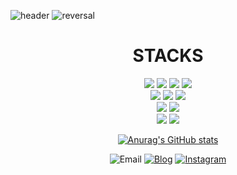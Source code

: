 ![header](https://capsule-render.vercel.app/api?type=transparent&color=auto&height=200&section=header&text=Hi,%20this%20is%20%20왕승재&fontSize=90&theme=dark&animation=twinkling)
![reversal](https://capsule-render.vercel.app/api?type=rect&text=essential2189&fontAlign=30&fontSize=30&desc=Developer&descAlign=67&descAlignY=50&theme=dark)

<div align=center>
<h1>STACKS</h1></div>
<div align=center> 
  <img src="https://img.shields.io/badge/python-3776AB?style=for-the-badge&logo=python&logoColor=white">
  <img src="https://img.shields.io/badge/javaccript-F7DF1E?style=for-the-badge&logo=javascript&logoColor=black">
  <img src="https://img.shields.io/badge/typescript-3178C6?style=for-the-badge&logo=typescript&logoColor=white">
  <img src="https://img.shields.io/badge/react-61DAFB?style=for-the-badge&logo=react&logoColor=black">
  <br>
  <img src="https://img.shields.io/badge/mysql-4479A1?style=for-the-badge&logo=mysql&logoColor=white">
  <img src="https://img.shields.io/badge/node.js-339933?style=for-the-badge&logo=Node.js&logoColor=white">
  <img src="https://img.shields.io/badge/express-000000?style=for-the-badge&logo=express&logoColor=white">
  <br>
  <img src="https://img.shields.io/badge/webpack-8DD6F9?style=for-the-badge&logo=webpack&logoColor=black">
  <img src="https://img.shields.io/badge/eslint-4B32C3?style=for-the-badge&logo=eslint&logoColor=white">
  <br>
  <img src="https://img.shields.io/badge/github-181717?style=for-the-badge&logo=github&logoColor=white">
  <img src="https://img.shields.io/badge/git-F05032?style=for-the-badge&logo=git&logoColor=white">

[![Anurag's GitHub stats](https://github-readme-stats.vercel.app/api?username=essential2189&show_icons=true&theme=dark)](https://github.com/anuraghazra/github-readme-stats)

![Email](https://img.shields.io/badge/essential2189@gmail.com-EA4335?style=?style=flat-square&logo=gmail&logoColor=white)
[![Blog](https://img.shields.io/badge/Blog-000000?style=?style=flat-square&logo=notion&logoColor=white)](https://essential-2189.notion.site/CS-b50e3c17b9734932987e3d6bf4762f48)
[![Instagram](https://img.shields.io/badge/essential2189-E4405F?style=f?style=flat-square&logo=instagram&logoColor=white)](https://www.instagram.com/essential.lll8/)

</div>
